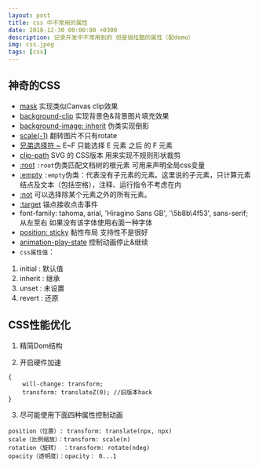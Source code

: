 ```yaml
---
layout: post
title: css 中不常用的属性
date: 2018-12-30 00:00:00 +0300
description: 记录开发中不常用到的 但是很炫酷的属性（配demo）
img: css.jpeg
tags: [css]
---
```


## 神奇的CSS

* [mask](https://codepen.io/HelKyle/pen/ePyENP/) 实现类似Canvas clip效果
* [background-clip](https://codepen.io/Chokcoco/pen/QKyZPb) 实现背景色&背景图片填充效果
* [background-image: inherit](https://codepen.io/Chokcoco/pen/dppARA) 伪类实现倒影
* [scale(-1)](http://js.jirengu.com/bidebipisa/4/edit?html,css,output) 翻转图片不只有rotate
* [兄弟选择符 ~](https://codepen.io/Chokcoco/pen/mAxQBv) E~F 只能选择 E 元素 之后 的 F 元素
* [clip-path](https://codepen.io/Chokcoco/pen/WoeQWY) SVG 的 CSS版本 用来实现不规则形状裁剪
* [:root](http://www.w3school.com.cn/cssref/selector_root.asp) `:root`伪类匹配文档树的根元素 可用来声明全局css变量
* [:empty](https://codepen.io/Chokcoco/pen/VmvWpG) `:empty`伪类：代表没有子元素的元素。这里说的子元素，只计算元素结点及文本（包括空格），注释、运行指令不考虑在内
* [:not](http://www.w3school.com.cn/cssref/selector_not.asp) 可以选择除某个元素之外的所有元素。
* [:target](https://codepen.io/Chokcoco/pen/mAxQBv) 锚点接收点击事件
* font-family: tahoma, arial, 'Hiragino Sans GB', '\5b8b\4f53', sans-serif; 从左至右 如果没有该字体使用右面一种字体
* [position: sticky](https://www.cnblogs.com/s1nker/p/4835079.html) 黏性布局 支持性不是很好
* [animation-play-state](https://codepen.io/Chokcoco/pen/QpJwBW) 控制动画停止&继续
* `css属性值`：
1. initial : 默认值
2. inherit : 继承
3. unset : 未设置
4. revert : 还原


## CSS性能优化

1. 精简Dom结构

2. 开启硬件加速

```
{
    will-change: transform;
    transform: translateZ(0); //旧版本hack
}
```

3. 尽可能使用下面四种属性控制动画

```
position（位置）: transform: translate(npx, npx)
scale（比例缩放）：transform: scale(n)
rotation（旋转） ：transform: rotate(ndeg)
opacity（透明度）：opacity： 0...1
```